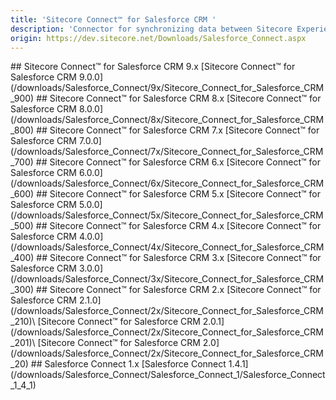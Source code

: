 ```yaml
---
title: 'Sitecore Connect™ for Salesforce CRM '
description: 'Connector for synchronizing data between Sitecore Experience Platform and Salesforce CRM.'
origin: https://dev.sitecore.net/Downloads/Salesforce_Connect.aspx
---
```


<Card variant='outlineRaised' px={0} mb={8}>
<CardHeader>
## Sitecore Connect™ for Salesforce CRM 9.x
</CardHeader>
<CardBody>
[Sitecore Connect™ for Salesforce CRM 9.0.0](/downloads/Salesforce_Connect/9x/Sitecore_Connect_for_Salesforce_CRM_900)
</CardBody>          
</Card>

<Card variant='outlineRaised' px={0} mb={8}>
<CardHeader>
## Sitecore Connect™ for Salesforce CRM 8.x
</CardHeader>
<CardBody>
[Sitecore Connect™ for Salesforce CRM 8.0.0](/downloads/Salesforce_Connect/8x/Sitecore_Connect_for_Salesforce_CRM_800)
</CardBody>          
</Card>

<Card variant='outlineRaised' px={0} mb={8}>
<CardHeader>
## Sitecore Connect™ for Salesforce CRM 7.x
</CardHeader>
<CardBody>
[Sitecore Connect™ for Salesforce CRM 7.0.0](/downloads/Salesforce_Connect/7x/Sitecore_Connect_for_Salesforce_CRM_700)
</CardBody>          
</Card>

<Card variant='outlineRaised' px={0} mb={8}>
<CardHeader>
## Sitecore Connect™ for Salesforce CRM 6.x
</CardHeader>
<CardBody>
[Sitecore Connect™ for Salesforce CRM 6.0.0](/downloads/Salesforce_Connect/6x/Sitecore_Connect_for_Salesforce_CRM_600)
</CardBody>          
</Card>

<Card variant='outlineRaised' px={0} mb={8}>
<CardHeader>
## Sitecore Connect™ for Salesforce CRM 5.x
</CardHeader>
<CardBody>
[Sitecore Connect™ for Salesforce CRM 5.0.0](/downloads/Salesforce_Connect/5x/Sitecore_Connect_for_Salesforce_CRM_500)
</CardBody>          
</Card>

<Card variant='outlineRaised' px={0} mb={8}>
<CardHeader>
## Sitecore Connect™ for Salesforce CRM 4.x
</CardHeader>
<CardBody>
[Sitecore Connect™ for Salesforce CRM 4.0.0](/downloads/Salesforce_Connect/4x/Sitecore_Connect_for_Salesforce_CRM_400)
</CardBody>          
</Card>

<Card variant='outlineRaised' px={0} mb={8}>
<CardHeader>
## Sitecore Connect™ for Salesforce CRM 3.x
</CardHeader>
<CardBody>
[Sitecore Connect™ for Salesforce CRM 3.0.0](/downloads/Salesforce_Connect/3x/Sitecore_Connect_for_Salesforce_CRM_300)
</CardBody>          
</Card>

<Card variant='outlineRaised' px={0} mb={8}>
<CardHeader>
## Sitecore Connect™ for Salesforce CRM 2.x
</CardHeader>
<CardBody>
[Sitecore Connect™ for Salesforce CRM 2.1.0](/downloads/Salesforce_Connect/2x/Sitecore_Connect_for_Salesforce_CRM_210)\
[Sitecore Connect™ for Salesforce CRM 2.0.1](/downloads/Salesforce_Connect/2x/Sitecore_Connect_for_Salesforce_CRM_201)\
[Sitecore Connect™ for Salesforce CRM 2.0](/downloads/Salesforce_Connect/2x/Sitecore_Connect_for_Salesforce_CRM_20)
</CardBody>          
</Card>

<Card variant='outlineRaised' px={0} mb={8}>
<CardHeader>
## Salesforce Connect 1.x
</CardHeader>
<CardBody>
[Salesforce Connect 1.4.1](/downloads/Salesforce_Connect/Salesforce_Connect_1/Salesforce_Connect_1_4_1)
</CardBody>          
</Card>

